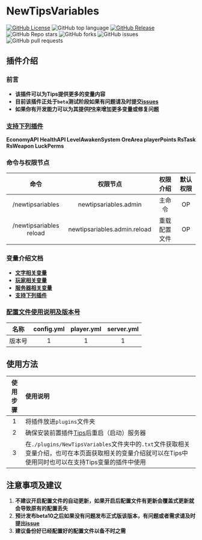 # NewTipsVariables
[![GitHub License](https://img.shields.io/github/license/stevei5mc/NewTipsVariables?style=plastic)](LICENSE)
![GitHub top language](https://img.shields.io/github/languages/top/stevei5mc/NewTipsVariables?style=plastic)
[![GitHub Release](https://img.shields.io/github/v/release/stevei5mc/NewTipsVariables?style=plastic&color=drak%20green)](https://github.com/stevei5mc/NewTipsVariables/releases)  
![GitHub Repo stars](https://img.shields.io/github/stars/stevei5mc/NewTipsVariables?style=plastic)
![GitHub forks](https://img.shields.io/github/forks/stevei5mc/NewTipsVariables?style=plastic)
![GitHub issues](https://img.shields.io/github/issues/stevei5mc/NewTipsVariables?style=plastic&color=linkGreen)
![GitHub pull requests](https://img.shields.io/github/issues-pr/stevei5mc/NewTipsVariables?style=plastic)  
## **插件介绍**
### **前言**
- **该插件可以为Tips提供更多的变量内容**  
- **目前该插件正处于`beta`测试阶段如果有问题请及时提交[issues](https://github.com/stevei5mc/NewTipsVariables/issues)**  
- **如果你有开发能力可以为其提供[PR](https://github.com/stevei5mc/NewTipsVariables/pulls)来增加更多变量或修复问题**
### **[支持下列插件](./docs/SupportPluginsVariables.md "点击查看变量文档")**
**EconomyAPI HealthAPI LevelAwakenSystem OreArea playerPoints RsTask RsWeapon LuckPerms** 
### **命令与权限节点**
|命令|权限节点|权限介绍|默认权限|
|:-:|:-:|:-:|:-:|
|/newtipsariables|newtipsariables.admin|主命令|OP|
|/newtipsariables reload|newtipsariables.admin.reload|重载配置文件|OP|
### **变量介绍文档**
- **[文字相关变量][i2]**
- **[玩家相关变量][i3]**
- **[服务器相关变量][i4]**
- **[支持下列插件](./docs/SupportPluginsVariables.md "点击查看变量文档")**
### **[配置文件使用说明及版本号][i5]**
|名称|config.yml|player.yml|server.yml|
|:-:|:-:|:-:|:-:|
|版本号|1|1|1|
## **使用方法**
|使用步骤|使用说明|
|:-:|:-|
|1|将插件放进`plugins`文件夹|
|2|确保安装前置插件[Tips](https://motci.cn/job/Tips/)后重启（启动）服务器|
|3|在`./plugins/NewTipsVariables`文件夹中的`.txt`文件获取相关变量介绍，也可在本页面获取相关的变量介绍就可以在Tips中使用同时也可以在支持Tips变量的插件中使用|
## **注意事项及建议**
1. **不建议开启配置文件的自动更新，如果开启后配置文件有更新会覆盖式更新就会导致原有的配置丢失**
2. **预计发布beta10之后如果没有问题发布正式版该版本，有问题或者需求请及时提出[issue](https://github.com/stevei5mc/NewTipsVariables/issues)**
3. **建议备份好已经配置好的配置文件以备不时之需**

[i2]: ./docs/text-variables.md "点击查看变量文档"
[i3]: ./docs/player-variables.md "点击查看变量文档"
[i4]: ./docs/server-variables.md "点击查看变量文档"
[i5]: ./docs/config-info.md "点击查看配置文件相关介绍"